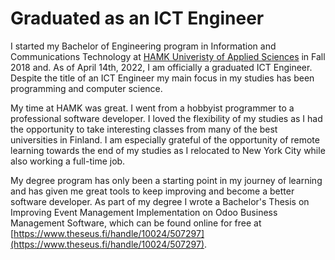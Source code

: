 # Graduated as an ICT Engineer

I started my Bachelor of Engineering program in Information and Communications Technology at [HAMK Univeristy of Applied Sciences](https://www.hamk.fi/?lang=en) in Fall 2018 and. As of April 14th, 2022, I am officially a graduated ICT Engineer. Despite the title of an ICT Engineer my main focus in my studies has been programming and computer science.

My time at HAMK was great. I went from a hobbyist programmer to a professional software developer. I loved the flexibility of my studies as I had the opportunity to take interesting classes from many of the best universities in Finland. I am especially grateful of the opportunity of remote learning towards the end of my studies as I relocated to New York City while also working a full-time job.

My degree program has only been a starting point in my journey of learning and has given me great tools to keep improving and become a better software developer. As part of my degree I wrote a Bachelor's Thesis on Improving Event Management Implementation on Odoo Business Management Software, which can be found online for free at [https://www.theseus.fi/handle/10024/507297](https://www.theseus.fi/handle/10024/507297).
